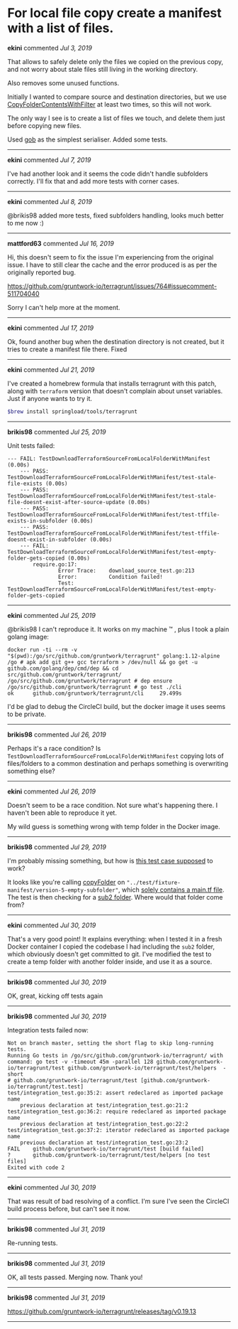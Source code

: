 # For local file copy create a manifest with a list of files.

**ekini** commented *Jul 3, 2019*

That allows to safely delete only the files we copied on the previous
copy, and not worry about stale files still living in the working directory.

Also removes some unused functions.

Initially I wanted to compare source and destination directories, but we use [CopyFolderContentsWithFilter](https://github.com/gruntwork-io/terragrunt/blob/master/util/file.go#L150) at least two times, so this will not work.

The only way I see is to create a list of files we touch, and delete them just before copying new files.

Used [gob](https://golang.org/pkg/encoding/gob) as the simplest serialiser. Added some tests.
<br />
***


**ekini** commented *Jul 7, 2019*

I've had another look and it seems the code didn't handle subfolders correctly. I'll fix that and add more tests with corner cases.
***

**ekini** commented *Jul 8, 2019*

@brikis98 added more tests, fixed subfolders handling, looks much better to me now :)
***

**mattford63** commented *Jul 16, 2019*

Hi, this doesn't seem to fix the issue I'm experiencing from the original issue.  I have to still clear the cache and the error produced is as per the originally reported bug.

https://github.com/gruntwork-io/terragrunt/issues/764#issuecomment-511704040

Sorry I can't help more at the moment.
***

**ekini** commented *Jul 17, 2019*

Ok, found another bug when the destination directory is not created, but it tries to create a manifest file there. Fixed
***

**ekini** commented *Jul 21, 2019*

I've created a homebrew formula that installs terragrunt with this patch, along with `terraform` version that doesn't complain about unset variables. Just if anyone wants to try it.
```bash
$brew install springload/tools/terragrunt
```
***

**brikis98** commented *Jul 25, 2019*

Unit tests failed:

```
--- FAIL: TestDownloadTerraformSourceFromLocalFolderWithManifest (0.00s)
    --- PASS: TestDownloadTerraformSourceFromLocalFolderWithManifest/test-stale-file-exists (0.00s)
    --- PASS: TestDownloadTerraformSourceFromLocalFolderWithManifest/test-stale-file-doesnt-exist-after-source-update (0.00s)
    --- PASS: TestDownloadTerraformSourceFromLocalFolderWithManifest/test-tffile-exists-in-subfolder (0.00s)
    --- PASS: TestDownloadTerraformSourceFromLocalFolderWithManifest/test-tffile-doesnt-exist-in-subfolder (0.00s)
    --- FAIL: TestDownloadTerraformSourceFromLocalFolderWithManifest/test-empty-folder-gets-copied (0.00s)
        require.go:17: 
            	Error Trace:	download_source_test.go:213
            	Error:      	Condition failed!
            	Test:       	TestDownloadTerraformSourceFromLocalFolderWithManifest/test-empty-folder-gets-copied
```
***

**ekini** commented *Jul 25, 2019*

@brikis98 I can't reproduce it. It works on my machine ™️ , plus I took a plain golang image:
```
docker run -ti --rm -v "$(pwd):/go/src/github.com/gruntwork/terragrunt" golang:1.12-alpine
/go # apk add git g++ gcc terraform > /dev/null && go get -u github.com/golang/dep/cmd/dep && cd src/github.com/gruntwork/terragrunt/
/go/src/github.com/gruntwork/terragrunt # dep ensure
/go/src/github.com/gruntwork/terragrunt # go test ./cli
ok      github.com/gruntwork/terragrunt/cli     29.499s
```
I'd be glad to debug the CircleCI build, but the docker image it uses seems to be private.
***

**brikis98** commented *Jul 26, 2019*

Perhaps it's a race condition? Is `TestDownloadTerraformSourceFromLocalFolderWithManifest` copying lots of files/folders to a common destination and perhaps something is overwriting something else? 
***

**ekini** commented *Jul 26, 2019*

Doesn't seem to be a race condition. Not sure what's happening there. I haven't been able to reproduce it yet.

My wild guess is something wrong with temp folder in the Docker image.
***

**brikis98** commented *Jul 29, 2019*

I'm probably missing something, but how is [this test case supposed](https://github.com/springload/terragrunt/blob/fix/file_copy/cli/download_source_test.go#L196-L200) to work? 

It looks like you're calling [copyFolder](https://github.com/springload/terragrunt/blob/fix/file_copy/cli/download_source_test.go#L212) on `"../test/fixture-manifest/version-5-empty-subfolder"`, which [solely contains a main.tf file](https://github.com/springload/terragrunt/tree/fix/file_copy/test/fixture-manifest/version-5-empty-subfolder). The test is then checking for a [sub2 folder](https://github.com/springload/terragrunt/blob/fix/file_copy/cli/download_source_test.go#L199). Where would that folder come from?
***

**ekini** commented *Jul 30, 2019*

That's a very good point! It explains everything: when I tested it in a fresh Docker container I copied the codebase I had including the `sub2` folder, which obviously doesn't get committed to git. I've modified the test to create a temp folder with another folder inside, and use it as a source.
***

**brikis98** commented *Jul 30, 2019*

OK, great, kicking off tests again
***

**brikis98** commented *Jul 30, 2019*

Integration tests failed now:

```
Not on branch master, setting the short flag to skip long-running tests.
Running Go tests in /go/src/github.com/gruntwork-io/terragrunt/ with command: go test -v -timeout 45m -parallel 128 github.com/gruntwork-io/terragrunt/test github.com/gruntwork-io/terragrunt/test/helpers  -short
# github.com/gruntwork-io/terragrunt/test [github.com/gruntwork-io/terragrunt/test.test]
test/integration_test.go:35:2: assert redeclared as imported package name
	previous declaration at test/integration_test.go:21:2
test/integration_test.go:36:2: require redeclared as imported package name
	previous declaration at test/integration_test.go:22:2
test/integration_test.go:37:2: iterator redeclared as imported package name
	previous declaration at test/integration_test.go:23:2
FAIL	github.com/gruntwork-io/terragrunt/test [build failed]
?   	github.com/gruntwork-io/terragrunt/test/helpers	[no test files]
Exited with code 2
```
***

**ekini** commented *Jul 30, 2019*

That was result of bad resolving of a conflict. I'm sure I've seen the CircleCI build process before, but can't see it now.
***

**brikis98** commented *Jul 31, 2019*

Re-running tests. 
***

**brikis98** commented *Jul 31, 2019*

OK, all tests passed. Merging now. Thank you!
***

**brikis98** commented *Jul 31, 2019*

https://github.com/gruntwork-io/terragrunt/releases/tag/v0.19.13
***

